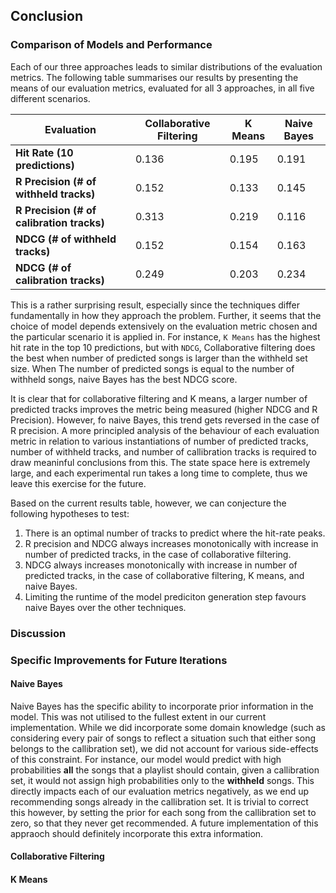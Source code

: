 ## Conclusion

### Comparison of Models and Performance
<!-- How did individual modeling approches compare to each other and score? You can include the three sets of model metrics charts here side by side in a table -->

Each of our three approaches leads to similar distributions of the evaluation metrics. The following table summarises our results by presenting the means of our evaluation metrics, evaluated for all 3 approaches, in all five different scenarios.

| Evaluation  | Collaborative Filtering | K Means | Naive Bayes |
|-------------|-------------------------|---------|-------------|
| **Hit Rate (10 predictions)**    | 0.136                   | 0.195   | 0.191       |
| **R Precision (# of withheld tracks)** | 0.152                   | 0.133   | 0.145       |
| **R Precision (# of calibration tracks)** | 0.313                   | 0.219   | 0.116       |
| **NDCG (# of withheld tracks)**        | 0.152                   | 0.154   | 0.163       |
| **NDCG (# of calibration tracks)**        | 0.249                   | 0.203   | 0.234       |

This is a rather surprising result, especially since the techniques differ fundamentally in how they approach the problem. Further, it seems that the choice of model depends extensively on the evaluation metric chosen and the particular scenario it is applied in. For instance, `K Means` has the highest hit rate in the top 10 predictions, but with `NDCG`, Collaborative filtering does the best when number of predicted songs is larger than the withheld set size. When The number of predicted songs is equal to the number of withheld songs, naive Bayes has the best NDCG score.

It is clear that for collaborative filtering and K means, a larger number of predicted tracks improves the metric being measured (higher NDCG and R Precision). However, fo naive Bayes, this trend gets reversed in the case of R precision. A more principled analysis of the behaviour of each evaluation metric in relation to various instantiations of number of predicted tracks, number of withheld tracks, and number of callibration tracks is required to draw meaninful conclusions from this. The state space here is extremely large, and each experimental run takes a long time to complete, thus we leave this exercise for the future.

Based on the current results table, however, we can conjecture the following hypotheses to test:
1. There is an optimal number of tracks to predict where the hit-rate peaks.
2. R precision and NDCG always increases monotonically with increase in number of predicted tracks, in the case of collaborative filtering.
3. NDCG always increases monotonically with increase in number of predicted tracks, in the case of collaborative filtering, K means, and naive Bayes.
4. Limiting the runtime of the model prediciton generation step favours naive Bayes over the other techniques.


### Discussion
<!-- How did we do overall? Are the scores comparable to other models? Is there a chance that some of our predictions were better than what was in the original playlists? -->

### Specific Improvements for Future Iterations

#### Naive Bayes
Naive Bayes has the specific ability to incorporate prior information in the model. This was not utilised to the fullest extent in our current implementation. While we did incorporate some domain knowledge (such as considering every pair of songs to reflect a situation such that either song belongs to the callibration set), we did not account for various side-effects of this constraint. For instance, our model would predict with high probabilities **all** the songs that a playlist should contain, given a callibration set, it would not assign high probabilities only to the **withheld** songs. This directly impacts each of our evaluation metrics negatively, as we end up recommending songs already in the callibration set. It is trivial to correct this however, by setting the prior for each song from the callibration set to zero, so that they never get recommended. A future implementation of this appraoch should definitely incorporate this extra information.

#### Collaborative Filtering

#### K Means

<!-- Could we incorporate additional data, like Genre, into a future iteration -->
<!-- Would we want to adapt the code for scalability and performance -->
<!-- Could we extend these approaches to another task, e.g., predicting courses you may like based on your course reviews and others' course reviews, as well as you major and other courses in your Crimson Cart? -->
